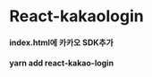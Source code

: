 # React-kakaologin

#### index.html에 카카오 SDK추가 <script src="https://developers.kakao.com/sdk/js/kakao.js"></script>
#### yarn add react-kakao-login